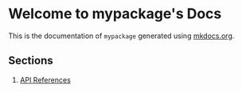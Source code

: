 # Welcome to mypackage's Docs

This is the documentation of `mypackage` generated using [mkdocs.org](https://www.mkdocs.org).

## Sections

1. [API References](reference.md)
